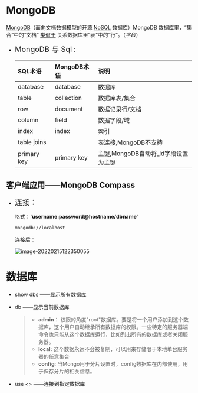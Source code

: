 # MongoDB

[MongoDB](https://www.mongodb.com/what-is-mongodb)（面向文档数据模型的开源 [NoSQL](https://en.wikipedia.org/wiki/NoSQL) 数据库）MongoDB 数据库里，“集合”中的“文档” [类似于](https://docs.mongodb.com/manual/core/databases-and-collections/#collections) 关系数据库里“表”中的“行”。（*字段*）




+ <span style="font-size:20px">MongoDB 与 Sql</span>：

    | SQL术语     | MongoDB术语 | 说明                                |
    | :---------- | :---------- | :---------------------------------- |
    | database    | database    | 数据库                              |
    | table       | collection  | 数据库表/集合                       |
    | row         | document    | 数据记录行/文档                     |
    | column      | field       | 数据字段/域                         |
    | index       | index       | 索引                                |
    | table joins |             | 表连接,MongoDB不支持                |
    | primary key | primary key | 主键,MongoDB自动将_id字段设置为主键 |



## 客户端应用——MongoDB Compass

+ <span style="font-size:20px">连接：</span>

    格式：'**username:password@hostname/dbname**' 

    ```
    mongodb://localhost
    ```

    连接后：

    ![image-20220215122350055](https://gitee.com/ethereal-bang/images/raw/master/20220215122357.png)



# 数据库

+ show dbs ——显示所有数据库

+ db ——显示当前数据库

    > - **admin**： 权限的角度"root"数据库。要是将一个用户添加到这个数据库，这个用户自动继承所有数据库的权限。一些特定的服务器端命令也只能从这个数据库运行，比如列出所有的数据库或者关闭服务器。
    > - **local:** 这个数据永远不会被复制，可以用来存储限于本地单台服务器的任意集合
    > - **config**: 当Mongo用于分片设置时，config数据库在内部使用，用于保存分片的相关信息。

+ use <> ——连接到指定数据库

    

